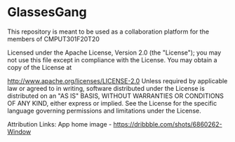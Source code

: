 # GlassesGang

This repository is meant to be used as a collaboration platform for the members of CMPUT301F20T20

Licensed under the Apache License, Version 2.0 (the "License"); you may not use this file except in compliance with the License. You may obtain a copy of the License at

http://www.apache.org/licenses/LICENSE-2.0
Unless required by applicable law or agreed to in writing, software distributed under the License is distributed on an "AS IS" BASIS, WITHOUT WARRANTIES OR CONDITIONS OF ANY KIND, either express or implied. See the License for the specific language governing permissions and limitations under the License.

Attribution Links:
App home image - https://dribbble.com/shots/6860262-Window


